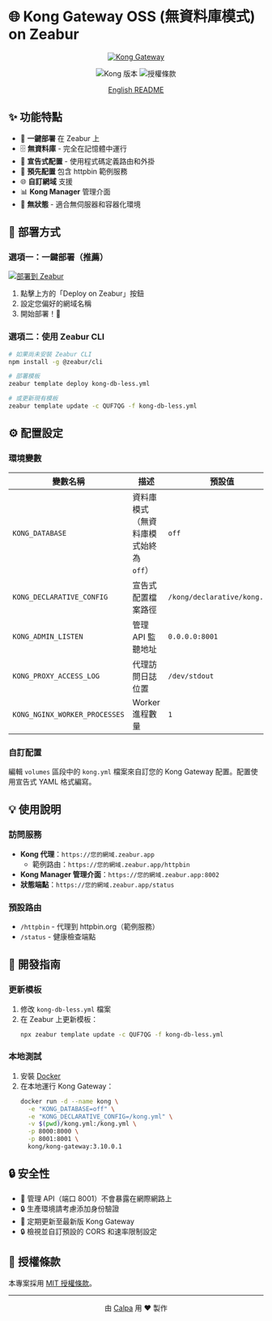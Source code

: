 # 🌐 Kong Gateway OSS (無資料庫模式) on Zeabur

<div align="center">

[![Kong Gateway](https://camo.githubusercontent.com/733593a5edce1e6474a3a82297582a813bbee7ba2edee6db8b35aa8c744a1e83/68747470733a2f2f6b6f6e6768712e636f6d2f77702d636f6e74656e742f75706c6f6164732f323031382f30352f6b6f6e672d6c6f676f2d6769746875622d726561646d652e706e67)](https://zeabur.com/templates/QUF7QG)

![Kong 版本](https://img.shields.io/badge/Kong-3.10.0.1-blue)
![授權條款](https://img.shields.io/badge/License-MIT-green)

[English README](README.md)

</div>

## ✨ 功能特點

- 🚀 **一鍵部署** 在 Zeabur 上
- 🗄️ **無資料庫** - 完全在記憶體中運行
- 📝 **宣告式配置** - 使用程式碼定義路由和外掛
- 🔌 **預先配置** 包含 httpbin 範例服務
- 🌐 **自訂網域** 支援
- 📊 **Kong Manager** 管理介面
- 🔄 **無狀態** - 適合無伺服器和容器化環境

## 🚀 部署方式

### 選項一：一鍵部署（推薦）

[![部署到 Zeabur](https://zeabur.com/button.svg)](https://zeabur.com/templates/QUF7QG)

1. 點擊上方的「Deploy on Zeabur」按鈕
2. 設定您偏好的網域名稱
3. 開始部署！🚀

### 選項二：使用 Zeabur CLI

```bash
# 如果尚未安裝 Zeabur CLI
npm install -g @zeabur/cli

# 部署模板
zeabur template deploy kong-db-less.yml

# 或更新現有模板
zeabur template update -c QUF7QG -f kong-db-less.yml
```

## ⚙️ 配置設定

### 環境變數

| 變數名稱 | 描述 | 預設值 |
|----------|-------------|---------|
| `KONG_DATABASE` | 資料庫模式（無資料庫模式始終為 `off`） | `off` |
| `KONG_DECLARATIVE_CONFIG` | 宣告式配置檔案路徑 | `/kong/declarative/kong.yml` |
| `KONG_ADMIN_LISTEN` | 管理 API 監聽地址 | `0.0.0.0:8001` |
| `KONG_PROXY_ACCESS_LOG` | 代理訪問日誌位置 | `/dev/stdout` |
| `KONG_NGINX_WORKER_PROCESSES` | Worker 進程數量 | `1` |

### 自訂配置

編輯 `volumes` 區段中的 `kong.yml` 檔案來自訂您的 Kong Gateway 配置。配置使用宣告式 YAML 格式編寫。

## 💡 使用說明

### 訪問服務

- **Kong 代理**：`https://您的網域.zeabur.app`
  - 範例路由：`https://您的網域.zeabur.app/httpbin`
- **Kong Manager 管理介面**：`https://您的網域.zeabur.app:8002`
- **狀態端點**：`https://您的網域.zeabur.app/status`

### 預設路由

- `/httpbin` - 代理到 httpbin.org（範例服務）
- `/status` - 健康檢查端點

## 🔧 開發指南

### 更新模板

1. 修改 `kong-db-less.yml` 檔案
2. 在 Zeabur 上更新模板：
   ```bash
   npx zeabur template update -c QUF7QG -f kong-db-less.yml
   ```

### 本地測試

1. 安裝 [Docker](https://www.docker.com/)
2. 在本地運行 Kong Gateway：
   ```bash
   docker run -d --name kong \
     -e "KONG_DATABASE=off" \
     -e "KONG_DECLARATIVE_CONFIG=/kong.yml" \
     -v $(pwd)/kong.yml:/kong.yml \
     -p 8000:8000 \
     -p 8001:8001 \
     kong/kong-gateway:3.10.0.1
   ```

## 🔒 安全性

- 🔐 管理 API（端口 8001）不會暴露在網際網路上
- 🔒 生產環境請考慮添加身份驗證
- 🔄 定期更新至最新版 Kong Gateway
- 🔒 檢視並自訂預設的 CORS 和速率限制設定

## 📄 授權條款

本專案採用 [MIT 授權條款](LICENSE)。

---

<div align="center">
  由 <a href="https://calpa.me">Calpa</a> 用 ❤️ 製作
</div>
